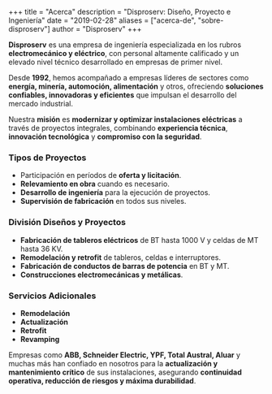 +++
title = "Acerca"
description = "Disproserv: Diseño, Proyecto e Ingeniería"
date = "2019-02-28"
aliases = ["acerca-de", "sobre-disproserv"]
author = "Disproserv"
+++

**Disproserv** es una empresa de ingeniería especializada en los rubros **electromecánico y eléctrico**, con personal altamente calificado y un elevado nivel técnico desarrollado en empresas de primer nivel.  

Desde **1992**, hemos acompañado a empresas líderes de sectores como **energía, minería, automoción, alimentación** y otros, ofreciendo **soluciones confiables, innovadoras y eficientes** que impulsan el desarrollo del mercado industrial.  

Nuestra **misión** es **modernizar y optimizar instalaciones eléctricas** a través de proyectos integrales, combinando **experiencia técnica**, **innovación tecnológica** y **compromiso con la seguridad**.  

### Tipos de Proyectos
- Participación en períodos de **oferta y licitación**.  
- **Relevamiento en obra** cuando es necesario.  
- **Desarrollo de ingeniería** para la ejecución de proyectos.  
- **Supervisión de fabricación** en todos sus niveles.

### División Diseños y Proyectos
- **Fabricación de tableros eléctricos** de BT hasta 1000 V y celdas de MT hasta 36 KV.  
- **Remodelación y retrofit** de tableros, celdas e interruptores.  
- **Fabricación de conductos de barras de potencia** en BT y MT.  
- **Construcciones electromecánicas y metálicas**.

### Servicios Adicionales
- **Remodelación**  
- **Actualización**  
- **Retrofit**  
- **Revamping**

Empresas como **ABB, Schneider Electric, YPF, Total Austral, Aluar** y muchas más han confiado en nosotros para la **actualización y mantenimiento crítico** de sus instalaciones, asegurando **continuidad operativa, reducción de riesgos y máxima durabilidad**.